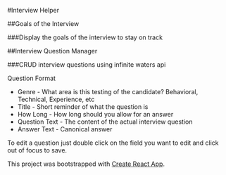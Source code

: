 #Interview Helper

##Goals of the Interview

###Display the goals of the interview to stay on track

##Interview Question Manager

###CRUD interview questions using infinite waters api

Question Format

* Genre - What area is this testing of the candidate? Behavioral, Technical, Experience, etc
* Title - Short reminder of what the question is
* How Long - How long should you allow for an answer
* Question Text - The content of the actual interview question
* Answer Text - Canonical answer

To edit a question just double click on the field you want to edit and click out of focus to save.  

This project was bootstrapped with [Create React App](https://github.com/facebookincubator/create-react-app).
